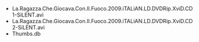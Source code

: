 * La.Ragazza.Che.Giocava.Con.Il.Fuoco.2009.iTALiAN.LD.DVDRip.XviD.CD1-SiLENT.avi
* La.Ragazza.Che.Giocava.Con.Il.Fuoco.2009.iTALiAN.LD.DVDRip.XviD.CD2-SiLENT.avi
* Thumbs.db
